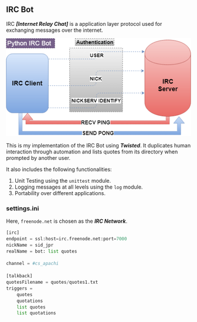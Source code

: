## IRC Bot
IRC ***[Internet Relay Chat]*** is a application layer protocol used for exchanging messages over the internet.

![irc-server](image.png)

This is my implementation of the IRC Bot using ***Twisted***. It duplicates human interaction through automation and lists quotes from its directory when prompted by another user. 

It also includes the following functionalities:
1. Unit Testing using the ```unittest``` module. 
2. Logging messages at all levels using the ```log``` module.
3. Portability over different applications.

### settings.ini
Here, ```freenode.net``` is chosen as the ***IRC Network***.
```python
[irc]
endpoint = ssl:host=irc.freenode.net:port=7000
nickName = sid_jpr
realName = bot: list quotes

channel = #cs_apachi

[talkback]
quotesFilename = quotes/quotes1.txt
triggers =
    quotes
    quotations
    list quotes
    list quotations
```
